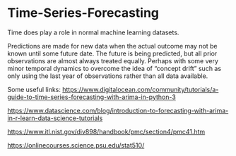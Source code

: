 # Time-Series-Forecasting
Time does play a role in normal machine learning datasets.

Predictions are made for new data when the actual outcome may not be known until some future date. The future is being predicted, but all prior observations are almost always treated equally. Perhaps with some very minor temporal dynamics to overcome the idea of “concept drift” such as only using the last year of observations rather than all data available.

Some useful links:
https://www.digitalocean.com/community/tutorials/a-guide-to-time-series-forecasting-with-arima-in-python-3

https://www.datascience.com/blog/introduction-to-forecasting-with-arima-in-r-learn-data-science-tutorials

https://www.itl.nist.gov/div898/handbook/pmc/section4/pmc41.htm

https://onlinecourses.science.psu.edu/stat510/
